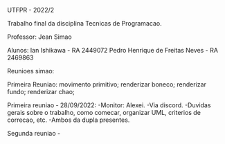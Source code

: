 UTFPR - 2022/2

Trabalho final da disciplina Tecnicas de Programacao.

Professor: Jean Simao

Alunos: Ian Ishikawa - RA 2449072
		Pedro Henrique de Freitas Neves - RA 2469863

Reunioes simao:

Primeira Reuniao:
	movimento primitivo;
	renderizar boneco;
	renderizar fundo;
	renderizar chao;


Primeira reuniao - 28/09/2022:
	-Monitor: Alexei.
	-Via discord.
	-Duvidas gerais sobre o trabalho, como comecar, organizar UML, criterios de correcao, etc. 
	-Ambos da dupla presentes.


Segunda reuniao - 

